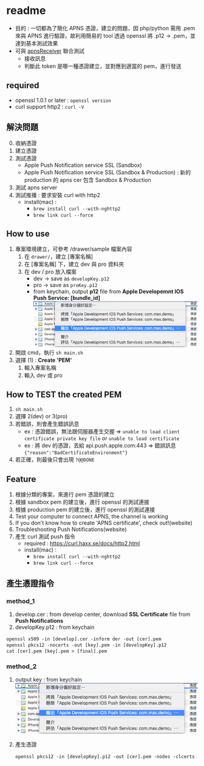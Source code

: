 # readme

- 目的 : 一切都為了簡化 APNS 憑證，建立的問題，因 php/python 需用 .pem 來與 APNS 進行驗證，故利用簡易的 tool 透過 openssl 將 .p12 -> .pem，並達到基本測試效果
- 可與 [apnsReceiver](https://github.com/jhaoheng/apnsReceiver) 聯合測試
	- 接收訊息
	- 判斷此 token 是哪一種憑證建立，並對應到適當的 pem，進行發送

## required
- openssl 1.0.1 or later : `openssl version`
- curl support http2 : `curl -V`

## 解決問題

0. 收納憑證
1. 建立憑證
2. 測試憑證
	- Apple Push Notification service SSL (Sandbox)
	- Apple Push Notification service SSL (Sandbox & Production) : 新的 production 的 apns cer 包含 Sandbox & Production
3. 測試 apns server
4. 測試推播 : 要求安裝 curl with http2 
	- install(mac) : 
		- `brew install curl --with-nghttp2` 
		- `brew link curl --force`

## How to use

1. 專案環境建立，可參考 /drawer/sample 檔案內容
	1. 在 `drawer/`，建立 [專案名稱]
	2. 在 [專案名稱] 下，建立 dev 與 pro 資料夾
	3. 在 dev / pro 放入檔案
		- dev -> save as `developKey.p12`
		- pro -> save as `proKey.p12`
		- from keychain, output **p12** file from **Apple Developemnt IOS Push Service: [bundle_id]** ![img](assets/img2.png)
2. 開啟 cmd，執行 `sh main.sh`
3. 選擇 (1) : **Create 'PEM'**
	1. 輸入專案名稱
	2. 輸入 dev 或 pro

## How to TEST the created PEM

1. `sh main.sh`
2. 選擇 2(dev) or 3(pro)
3. 若錯誤，則會產生錯誤訊息
	- ex : 憑證錯誤，無法跟伺服器產生交握 => `unable to load client certificate private key file` or `unable to load certificate`
	- ex : 將 dev 的憑證，丟給 api.push.apple.com:443 => 錯誤訊息 `{"reason":"BadCertificateEnvironment"}`
4. 若正確，則最後只會出現 `?@@DONE`

## Feature

1. 根據分類的專案，來進行 pem 憑證的建立
2. 根據 sandbox pem 的建立後，進行 openssl 的測試連接
3. 根據 production pem 的建立後，進行 openssl 的測試連接
4. Test your computer to connect APNS, the channel is working
5. If you don't know how to create 'APNS certificate', check out!(website)
6. Troubleshooting Push Notifications(website)
7. 產生 curl 測試 push 指令
	- required : https://curl.haxx.se/docs/http2.html
	- install(mac) : 
		- `brew install curl --with-nghttp2` 
		- `brew link curl --force`


## 產生憑證指令

### method_1


1. develop.cer : from develop center, download **SSL Certificate** file from **Push Notifications**
2. developKey.p12 : from keychain

```
openssl x509 -in [develop].cer -inform der -out [cer].pem
openssl pkcs12 -nocerts -out [key].pem -in [developKey].p12
cat [cer].pem [key].pem > [final].pem
```


### method_2

1. output key : from keychain
	![img](assets/img2.png)

2. 產生憑證

	```
	openssl pkcs12 -in [developKey].p12 -out [cer].pem -nodes -clcerts
	```